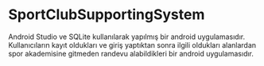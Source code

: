 # SportClubSupportingSystem
Android Studio ve SQLite kullanılarak yapılmış bir android uygulamasıdır.
Kullanıcıların kayıt oldukları ve giriş yaptıktan sonra ilgili oldukları alanlardan spor akademisine gitmeden randevu alabildikleri bir android uygulamasıdır.
